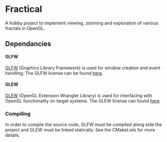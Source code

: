# Fractical
A hobby project to implement viewing, zooming and exploration of various fractals in OpenGL.

## Dependancies

#### GLFW
[GLFW](https://www.glfw.org/) (Graphics Library Framework) is used for window creation and event handling. The GLFW license can be found [here](https://www.glfw.org/license.html).

#### GLEW
[GLEW](http://glew.sourceforge.net/) (OpenGL Extension Wrangler Library) is used for interfacing with OpenGL functionality on target systems. The GLEW license can found [here](https://github.com/nigels-com/glew#copyright-and-licensing).

### Compiling
In order to compile the source code, GLFW must be compiled along side the project and GLEW must be linked statically. See the CMakeLists for more details.
